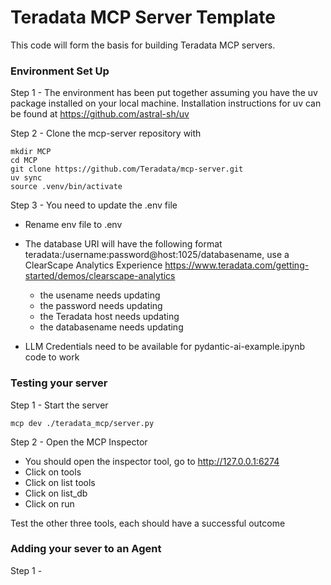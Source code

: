 
# Teradata MCP Server Template

This code will form the basis for building Teradata MCP servers.


### Environment Set Up
Step 1 - The environment has been put together assuming you have the uv package installed on your local machine.  Installation instructions for uv can be found at https://github.com/astral-sh/uv 

Step 2 - Clone the mcp-server repository with 

```
mkdir MCP
cd MCP
git clone https://github.com/Teradata/mcp-server.git
uv sync
source .venv/bin/activate
```


Step 3 - You need to update the .env file
- Rename env file to .env 
- The database URI will have the following format  teradata:/username:password@host:1025/databasename, use a ClearScape Analytics Experience https://www.teradata.com/getting-started/demos/clearscape-analytics
    - the usename needs updating
    - the password needs updating
    - the Teradata host needs updating
    - the databasename needs updating

- LLM Credentials need to be available for pydantic-ai-example.ipynb code to work

### Testing your server
Step 1 - Start the server
```
mcp dev ./teradata_mcp/server.py
```

Step 2 - Open the MCP Inspector
- You should open the inspector tool, go to http://127.0.0.1:6274 
- Click on tools
- Click on list tools
- Click on list_db
- Click on run

Test the other three tools, each should have a successful outcome

### Adding your sever to an Agent
Step 1 -  
